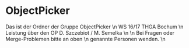 # ObjectPicker

Das ist der Ordner der Gruppe ObjectPicker \n
WS 16/17 THGA Bochum \n
Leistung über den OP D. Szczebiot / M. Semelka \n
\n
Bei Fragen oder Merge-Problemen bitte an oben \n
genannte Personen wenden. \n
